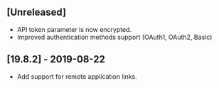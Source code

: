 ## [Unreleased]
- API token parameter is now encrypted.
- Improved authentication methods support (OAuth1, OAuth2, Basic)

## [19.8.2] - 2019-08-22
- Add support for remote application links.